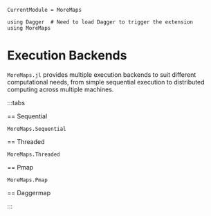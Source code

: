 
```@meta
CurrentModule = MoreMaps
```

```@setup MoreMaps
using Dagger  # Need to load Dagger to trigger the extension
using MoreMaps
```

# Execution Backends

`MoreMaps.jl` provides multiple execution backends to suit different computational needs, from simple sequential execution to distributed computing across multiple machines.


:::tabs

== Sequential

```@docs; canonical=false
MoreMaps.Sequential
```


== Threaded

```@docs; canonical=false
MoreMaps.Threaded
```

== Pmap

```@docs; canonical=false
MoreMaps.Pmap
```


== Daggermap




:::